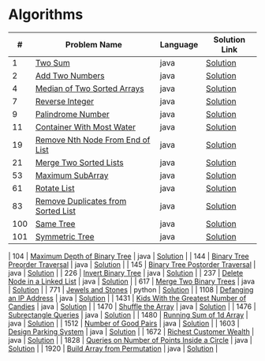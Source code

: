 # Algorithms

| #   | Problem Name                                                                                            | Language | Solution Link                                     |
|-----|---------------------------------------------------------------------------------------------------------|----------|---------------------------------------------------|
| 1   | [Two Sum](https://leetcode.com/problems/two-sum/)                                                       | java     | [Solution](./TwoSum.java)                         |
| 2   | [Add Two Numbers](https://leetcode.com/problems/add-two-numbers/)                                       | java     | [Solution](./AddTwoNumbers.java)                  |
| 4   | [Median of Two Sorted Arrays](https://leetcode.com/problems/median-of-two-sorted-arrays/)               | java     | [Solution](./MedianOfTwoSortedArrays.java)        |
| 7   | [Reverse Integer](https://leetcode.com/problems/reverse-integer/)                                       | java     | [Solution](./ReverseInteger.java)                 |
| 9   | [Palindrome Number](https://leetcode.com/problems/palindrome-number/)                                   | java     | [Solution](./PalindromeNumber.java)               |
| 11  | [Container With Most Water](https://leetcode.com/problems/container-with-most-water/)                   | java     | [Solution](./ContainerWithMostWater.java)         |
| 19  | [Remove Nth Node From End of List](https://leetcode.com/problems/remove-nth-node-from-end-of-list/)     | java     | [Solution](./RemoveNthNodeFromEndofList.java)     |
| 21  | [Merge Two Sorted Lists](https://leetcode.com/problems/merge-two-sorted-lists/)                         | java     | [Solution](./MergeTwoSortedLists.java)            |
| 53  | [Maximum SubArray](https://leetcode.com/problems/maximum-subarray/description/)                         | java     | [Solution](./MaxSubArray.java)                    |
| 61  | [Rotate List](https://leetcode.com/problems/rotate-list/)                                               | java     | [Solution](./RotateList.java)                     |
| 83  | [Remove Duplicates from Sorted List](https://leetcode.com/problems/remove-duplicates-from-sorted-list/) | java     | [Solution](./RemoveDuplicatesfromSortedList.java) |
| 100 | [Same Tree](https://leetcode.com/problems/same-tree/)                                                   | java     | [Solution](./SameTree.java)                       |
| 101 | [Symmetric Tree](https://leetcode.com/problems/symmetric-tree/description/)                                              | java     | [Solution](./SymmetricTree.java)                  |

| 104  | [Maximum Depth of Binary Tree](https://leetcode.com/problems/maximum-depth-of-binary-tree/)                               | java     | [Solution](./MaximumDepthofBinaryTree.java)             |
| 144  | [Binary Tree Preorder Traversal](https://leetcode.com/problems/binary-tree-preorder-traversal/)                           | java     | [Solution](./BinaryTreePreorderTraversal.java)          |
| 145  | [Binary Tree Postorder Traversal](https://leetcode.com/problems/binary-tree-postorder-traversal/)                         | java     | [Solution](./BinaryTreePostorderTraversal.java)         |
| 226 | [Invert Binary Tree](https://leetcode.com/problems/invert-binary-tree/description/) | java | [Solution](./InvertBinaryTree.java)                     |
| 237  | [Delete Node in a Linked List](https://leetcode.com/problems/delete-node-in-a-linked-list/)                               | java     | [Solution](./DeleteNodeinaLinkedList.java)              |
| 617  | [Merge Two Binary Trees](https://leetcode.com/problems/merge-two-binary-trees/)                                                     | java   | [Solution](./MergeTwoBinaryTrees.java)                        |
| 771  | [Jewels and Stones](https://leetcode.com/problems/jewels-and-stones/)                                                     | python   | [Solution](./JewelsandStones.py)                        |
| 1108 | [Defanging an IP Address](https://leetcode.com/problems/defanging-an-ip-address/)                                         | java     | [Solution](./DefanginganIPAddress.java)                 |
| 1431 | [Kids With the Greatest Number of Candies](https://leetcode.com/problems/kids-with-the-greatest-number-of-candies/)       | java     | [Solution](./KidsWiththeGreatestNumberofCandies.java)   |
| 1470 | [Shuffle the Array](https://leetcode.com/problems/shuffle-the-array/)                                                     | java     | [Solution](./ShuffletheArray.java)                      |
| 1476 | [Subrectangle Queries](https://leetcode.com/problems/subrectangle-queries/)                                               | java     | [Solution](./SubrectangleQueries.java)                  |
| 1480 | [Running Sum of 1d Array](https://leetcode.com/problems/running-sum-of-1d-array/)                                         | java     | [Solution](./RunningSumof1dArray.java)                  |
| 1512 | [Number of Good Pairs](https://leetcode.com/problems/number-of-good-pairs/)                                               | java     | [Solution](./NumberofGoodPairs.java)                    |
| 1603 | [Design Parking System](https://leetcode.com/problems/design-parking-system/)                                             | java     | [Solution](./DesignParkingSystem.java)                  |
| 1672 | [Richest Customer Wealth](https://leetcode.com/problems/richest-customer-wealth/)                                         | java     | [Solution](./RichestCustomerWealth.java)                |
| 1828 | [Queries on Number of Points Inside a Circle](https://leetcode.com/problems/queries-on-number-of-points-inside-a-circle/) | java     | [Solution](./QueriesonNumberofPointsInsideaCircle.java) |
| 1920 | [Build Array from Permutation](https://leetcode.com/problems/build-array-from-permutation/)                               | java     | [Solution](./BuildArrayfromPermutation.java)            |
